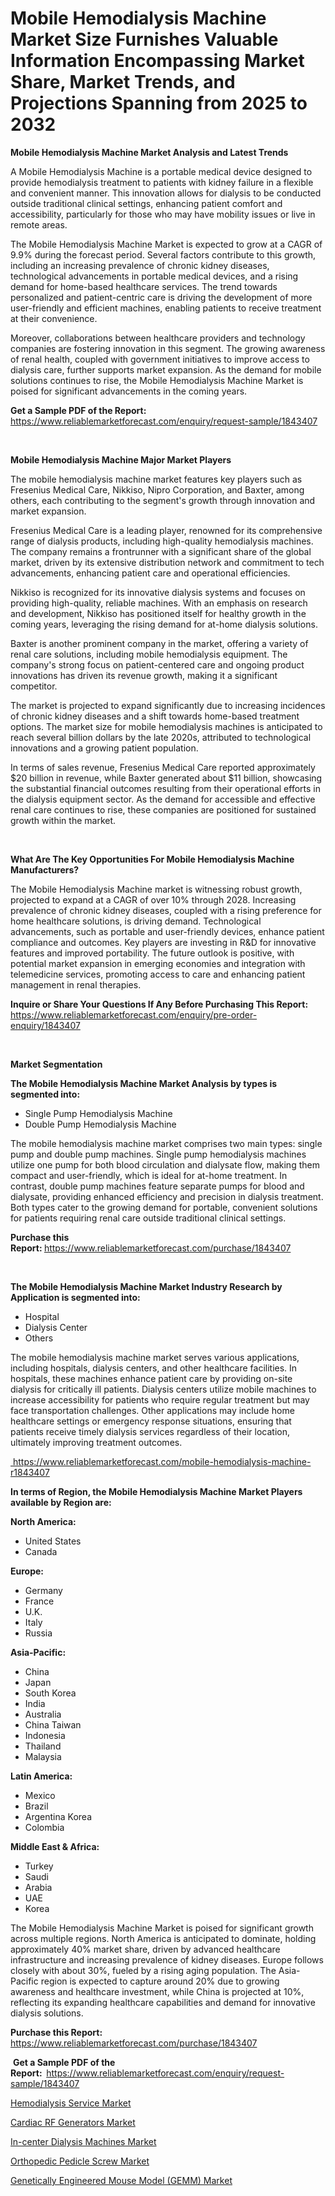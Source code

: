 <p><h1>Mobile Hemodialysis Machine Market Size Furnishes Valuable Information Encompassing Market Share, Market Trends, and Projections Spanning from 2025 to 2032</h1></p><p><strong>Mobile Hemodialysis Machine Market Analysis and Latest Trends</strong></p>
<p><p>A Mobile Hemodialysis Machine is a portable medical device designed to provide hemodialysis treatment to patients with kidney failure in a flexible and convenient manner. This innovation allows for dialysis to be conducted outside traditional clinical settings, enhancing patient comfort and accessibility, particularly for those who may have mobility issues or live in remote areas.</p><p>The Mobile Hemodialysis Machine Market is expected to grow at a CAGR of 9.9% during the forecast period. Several factors contribute to this growth, including an increasing prevalence of chronic kidney diseases, technological advancements in portable medical devices, and a rising demand for home-based healthcare services. The trend towards personalized and patient-centric care is driving the development of more user-friendly and efficient machines, enabling patients to receive treatment at their convenience.</p><p>Moreover, collaborations between healthcare providers and technology companies are fostering innovation in this segment. The growing awareness of renal health, coupled with government initiatives to improve access to dialysis care, further supports market expansion. As the demand for mobile solutions continues to rise, the Mobile Hemodialysis Machine Market is poised for significant advancements in the coming years.</p></p>
<p><strong>Get a Sample PDF of the Report:&nbsp;</strong> <a href="https://www.reliablemarketforecast.com/enquiry/request-sample/1843407?utm_campaign=1130&utm_medium=2&utm_source=Github&utm_content=ia&utm_term=05032025&utm_id=mobile-hemodialysis-machine">https://www.reliablemarketforecast.com/enquiry/request-sample/1843407</a></p>
<p>&nbsp;</p>
<p><strong>Mobile Hemodialysis Machine Major Market Players</strong></p>
<p><p>The mobile hemodialysis machine market features key players such as Fresenius Medical Care, Nikkiso, Nipro Corporation, and Baxter, among others, each contributing to the segment's growth through innovation and market expansion.</p><p>Fresenius Medical Care is a leading player, renowned for its comprehensive range of dialysis products, including high-quality hemodialysis machines. The company remains a frontrunner with a significant share of the global market, driven by its extensive distribution network and commitment to tech advancements, enhancing patient care and operational efficiencies.</p><p>Nikkiso is recognized for its innovative dialysis systems and focuses on providing high-quality, reliable machines. With an emphasis on research and development, Nikkiso has positioned itself for healthy growth in the coming years, leveraging the rising demand for at-home dialysis solutions.</p><p>Baxter is another prominent company in the market, offering a variety of renal care solutions, including mobile hemodialysis equipment. The company's strong focus on patient-centered care and ongoing product innovations has driven its revenue growth, making it a significant competitor.</p><p>The market is projected to expand significantly due to increasing incidences of chronic kidney diseases and a shift towards home-based treatment options. The market size for mobile hemodialysis machines is anticipated to reach several billion dollars by the late 2020s, attributed to technological innovations and a growing patient population.</p><p>In terms of sales revenue, Fresenius Medical Care reported approximately $20 billion in revenue, while Baxter generated about $11 billion, showcasing the substantial financial outcomes resulting from their operational efforts in the dialysis equipment sector. As the demand for accessible and effective renal care continues to rise, these companies are positioned for sustained growth within the market.</p></p>
<p>&nbsp;</p>
<p><strong>What Are The Key Opportunities For Mobile Hemodialysis Machine Manufacturers?</strong></p>
<p><p>The Mobile Hemodialysis Machine market is witnessing robust growth, projected to expand at a CAGR of over 10% through 2028. Increasing prevalence of chronic kidney diseases, coupled with a rising preference for home healthcare solutions, is driving demand. Technological advancements, such as portable and user-friendly devices, enhance patient compliance and outcomes. Key players are investing in R&D for innovative features and improved portability. The future outlook is positive, with potential market expansion in emerging economies and integration with telemedicine services, promoting access to care and enhancing patient management in renal therapies.</p></p>
<p><strong>Inquire or Share Your Questions If Any Before Purchasing This Report:</strong> <a href="https://www.reliablemarketforecast.com/enquiry/pre-order-enquiry/1843407?utm_campaign=1130&utm_medium=2&utm_source=Github&utm_content=ia&utm_term=05032025&utm_id=mobile-hemodialysis-machine">https://www.reliablemarketforecast.com/enquiry/pre-order-enquiry/1843407</a></p>
<p>&nbsp;</p>
<p><strong>Market Segmentation</strong></p>
<p><strong>The Mobile Hemodialysis Machine Market Analysis by types is segmented into:</strong></p>
<p><ul><li>Single Pump Hemodialysis Machine</li><li>Double Pump Hemodialysis Machine</li></ul></p>
<p><p>The mobile hemodialysis machine market comprises two main types: single pump and double pump machines. Single pump hemodialysis machines utilize one pump for both blood circulation and dialysate flow, making them compact and user-friendly, which is ideal for at-home treatment. In contrast, double pump machines feature separate pumps for blood and dialysate, providing enhanced efficiency and precision in dialysis treatment. Both types cater to the growing demand for portable, convenient solutions for patients requiring renal care outside traditional clinical settings.</p></p>
<p><strong>Purchase this Report:&nbsp;</strong><a href="https://www.reliablemarketforecast.com/purchase/1843407?utm_campaign=1130&utm_medium=2&utm_source=Github&utm_content=ia&utm_term=05032025&utm_id=mobile-hemodialysis-machine">https://www.reliablemarketforecast.com/purchase/1843407</a></p>
<p>&nbsp;</p>
<p><strong>The Mobile Hemodialysis Machine Market Industry Research by Application is segmented into:</strong></p>
<p><ul><li>Hospital</li><li>Dialysis Center</li><li>Others</li></ul></p>
<p><p>The mobile hemodialysis machine market serves various applications, including hospitals, dialysis centers, and other healthcare facilities. In hospitals, these machines enhance patient care by providing on-site dialysis for critically ill patients. Dialysis centers utilize mobile machines to increase accessibility for patients who require regular treatment but may face transportation challenges. Other applications may include home healthcare settings or emergency response situations, ensuring that patients receive timely dialysis services regardless of their location, ultimately improving treatment outcomes.</p></p>
<p><a href="https://www.reliablemarketforecast.com/mobile-hemodialysis-machine-r1843407?utm_campaign=1130&utm_medium=2&utm_source=Github&utm_content=ia&utm_term=05032025&utm_id=mobile-hemodialysis-machine">&nbsp;https://www.reliablemarketforecast.com/mobile-hemodialysis-machine-r1843407</a></p>
<p><strong>In terms of Region, the Mobile Hemodialysis Machine Market Players available by Region are:</strong></p>
<p>
    <p> <strong> North America: </strong>
        <ul>
            <li>United States</li>
            <li>Canada</li>
        </ul>
        </p> 
    <p> <strong> Europe: </strong>
        <ul>
            <li>Germany</li>
            <li>France</li>
            <li>U.K.</li>
            <li>Italy</li>
            <li>Russia</li>
        </ul>
        </p> 
    <p> <strong> Asia-Pacific: </strong>
        <ul>
            <li>China</li>
            <li>Japan</li>
            <li>South Korea</li>
            <li>India</li>
            <li>Australia</li>
            <li>China Taiwan</li>
            <li>Indonesia</li>
            <li>Thailand</li>
            <li>Malaysia</li>
        </ul>
        </p> 
    <p> <strong> Latin America: </strong>
        <ul>
            <li>Mexico</li>
            <li>Brazil</li>
            <li>Argentina Korea</li>
            <li>Colombia</li>
        </ul>
        </p> 
    <p> <strong> Middle East & Africa: </strong>
        <ul>
            <li>Turkey</li>
            <li>Saudi</li>
            <li>Arabia</li>
            <li>UAE</li>
            <li>Korea</li>
        </ul>
    </p>
    </p>
<p><p>The Mobile Hemodialysis Machine Market is poised for significant growth across multiple regions. North America is anticipated to dominate, holding approximately 40% market share, driven by advanced healthcare infrastructure and increasing prevalence of kidney diseases. Europe follows closely with about 30%, fueled by a rising aging population. The Asia-Pacific region is expected to capture around 20% due to growing awareness and healthcare investment, while China is projected at 10%, reflecting its expanding healthcare capabilities and demand for innovative dialysis solutions.</p></p>
<p><strong>Purchase this Report: </strong><a href="https://www.reliablemarketforecast.com/purchase/1843407?utm_campaign=1130&utm_medium=2&utm_source=Github&utm_content=ia&utm_term=05032025&utm_id=mobile-hemodialysis-machine">https://www.reliablemarketforecast.com/purchase/1843407</a></p>
<p>&nbsp;<strong>Get a Sample PDF of the Report:&nbsp;&nbsp;</strong><a href="https://www.reliablemarketforecast.com/enquiry/request-sample/1843407?utm_campaign=1130&utm_medium=2&utm_source=Github&utm_content=ia&utm_term=05032025&utm_id=mobile-hemodialysis-machine">https://www.reliablemarketforecast.com/enquiry/request-sample/1843407</a></p>
<p><strong></strong></p>
<p><p><a href="https://github.com/snapetylerho/Market-Research-Report-List-1/blob/main/hemodialysis-service-market.md?utm_campaign=1130&utm_medium=2&utm_source=Github&utm_content=ia&utm_term=05032025&utm_id=mobile-hemodialysis-machine">Hemodialysis Service Market</a></p><p><a href="https://github.com/iwanesucices/Market-Research-Report-List-1/blob/main/cardiac-rf-generators-market.md?utm_campaign=1130&utm_medium=2&utm_source=Github&utm_content=ia&utm_term=05032025&utm_id=mobile-hemodialysis-machine">Cardiac RF Generators Market</a></p><p><a href="https://github.com/sulvantomppa/Market-Research-Report-List-1/blob/main/in-center-dialysis-machines-market.md?utm_campaign=1130&utm_medium=2&utm_source=Github&utm_content=ia&utm_term=05032025&utm_id=mobile-hemodialysis-machine">In-center Dialysis Machines Market</a></p><p><a href="https://github.com/stunzkocotpv/Market-Research-Report-List-1/blob/main/orthopedic-pedicle-screw-market.md?utm_campaign=1130&utm_medium=2&utm_source=Github&utm_content=ia&utm_term=05032025&utm_id=mobile-hemodialysis-machine">Orthopedic Pedicle Screw Market</a></p><p><a href="https://github.com/hatlepigna2s/Market-Research-Report-List-1/blob/main/genetically-engineered-mouse-model-gemm-market.md?utm_campaign=1130&utm_medium=2&utm_source=Github&utm_content=ia&utm_term=05032025&utm_id=mobile-hemodialysis-machine">Genetically Engineered Mouse Model (GEMM) Market</a></p></p>